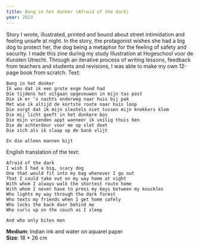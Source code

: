 ```yaml
---
title: Bang in het donker (Afraid of the dark)
year: 2023
---
```


Story I wrote, illustrated, printed and bound about street intimidation and feeling unsafe at night. In the story, the protagonist wishes she had a big dog to protect her, the dog being a metaphor for the feeling of safety and security.
I made this zine during my study Illustration at Hogeschool voor de Kunsten Utrecht. Through an iterative process of writing lessons, feedback from teachers and students and revisions, I was able to make my own 12-page book from scratch.
<single-image src="cover.jpeg" height="500" width="500" caption="Front of the zine">
Text:
```
Bang in het donker
Ik wou dat ik een grote enge hond had
Die tijdens het uitgaan opgevouwen in mijn tas past
Die ik er ‘s nachts onderweg naar huis bij pak
Met wie ik altijd de kortste route naar huis loop
Die zorgt dat ik mijn sleutels niet tussen mijn knokkers klem
Die mij licht geeft in het donkere bos
Die mijn vrienden appt wanneer ik veilig thuis ben
Die de achterdeur voor me op slot doet
Die zich als ik slaap op de bank vlijt

En die alleen mannen bijt
```

English translation of the text:

```
Afraid of the dark
I wish I had a big, scary dog
One that would fit into my bag whenever I go out
That I could take out on my way home at night
With whom I always walk the shortest route home
With whom I never have to press my keys between my knuckles
Who lights my way through the dark forest
Who texts my friends when I get home safely
Who locks the back door behind me
Who curls up on the couch as I sleep

And who only bites men
```
<images images="1page.jpeg,2page.jpeg,3page.jpeg" height="500px" width="500px" lgColumns="3" caption="The first four pages of the zine">

**Medium**: Indian ink and water on aquarel paper <br>
**Size**: 18 * 26 cm
